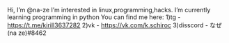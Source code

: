  Hi, I’m @na-ze
 I’m interested in linux,programming,hacks.
 I’m currently learning programming in python
 You can find me here: 
 1)tg - https://t.me/kirill3637282
 2)vk - https://vk.com/k.schiroc
 3)disscord - なぜ(na ze)#8462
